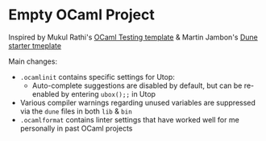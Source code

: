 # Empty OCaml Project

Inspired by Mukul Rathi's [OCaml Testing template](https://github.com/mukul-rathi/ocaml-testing-template/tree/master) & Martin Jambon's [Dune starter tmeplate](https://github.com/mjambon/dune-starter/tree/master)

Main changes:
- `.ocamlinit` contains specific settings for Utop: 
  - Auto-complete suggestions are disabled by default, but can be re-enabled 
    by entering `ubox();;` in Utop
- Various compiler warnings regarding unused variables are suppressed
  via the `dune` files in both `lib` & `bin`
- `.ocamlformat` contains linter settings that have worked well for me personally
  in past OCaml projects